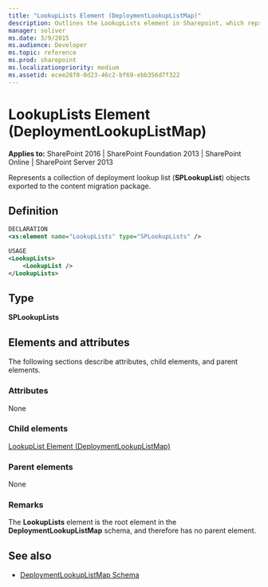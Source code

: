 ```yaml
---
title: "LookupLists Element (DeploymentLookupListMap)"
description: Outlines the LookupLists element in Sharepoint, which represents a collection of deployment lookup list objects exported to the content migration package.
manager: soliver
ms.date: 3/9/2015
ms.audience: Developer
ms.topic: reference
ms.prod: sharepoint
ms.localizationpriority: medium
ms.assetid: ecee28f0-0d23-46c2-bf69-ebb356d7f322
---
```


# LookupLists Element (DeploymentLookupListMap)

**Applies to:** SharePoint 2016 | SharePoint Foundation 2013 | SharePoint Online | SharePoint Server 2013
  
Represents a collection of deployment lookup list (**SPLookupList**) objects exported to the content migration package.

## Definition

```XML
DECLARATION
<xs:element name="LookupLists" type="SPLookupLists" />

USAGE
<LookupLists>
    <LookupList />
</LookupLists>

```

## Type

**SPLookupLists**
  
## Elements and attributes

The following sections describe attributes, child elements, and parent elements.

### Attributes

None
   
### Child elements

[LookupList Element (DeploymentLookupListMap)](lookuplist-element-deploymentlookuplistmap.md)
   
### Parent elements

None
   
### Remarks

The **LookupLists** element is the root element in the **DeploymentLookupListMap** schema, and therefore has no parent element. 
  
## See also

- [DeploymentLookupListMap Schema](deploymentlookuplistmap-schema.md)

